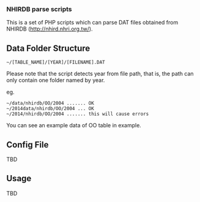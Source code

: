 ### NHIRDB parse scripts

This is a set of PHP scripts which can parse DAT files
obtained from NHIRDB (http://nhird.nhri.org.tw/).


## Data Folder Structure

```
~/[TABLE_NAME]/[YEAR]/[FILENAME].DAT
```

Please note that the script detects year from file path,
that is, the path can only contain one folder named by year.

eg.

```
~/data/nhirdb/OO/2004 ....... OK
~/2014data/nhirdb/OO/2004 ... OK
~/2014/nhirdb/OO/2004 ....... this will cause errors
```

You can see an example data of OO table in example.


## Config File

TBD


## Usage

TBD
